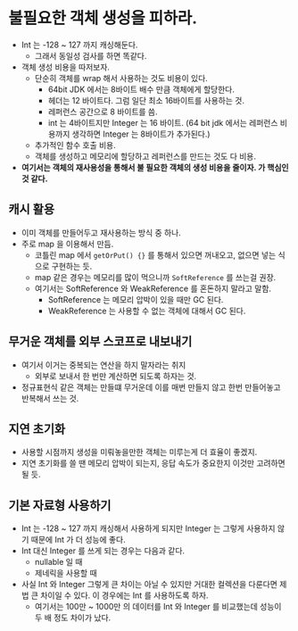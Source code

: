 # 불필요한 객체 생성을 피하라. 

- Int 는 -128 ~ 127 까지 캐싱해둔다. 
  - 그래서 동일성 검사를 하면 똑같다. 
- 객체 생성 비용을 따저보자. 
  - 단순히 객체를 wrap 해서 사용하는 것도 비용이 있다. 
    - 64bit JDK 에서는 8바이트 배수 만큼 객체에게 할당한다.
    - 헤더는 12 바이트다. 그럼 일단 최소 16바이트를 사용하는 것. 
    - 레퍼런스 공간으로 8 바이트를 씀. 
    - int 는 4바이트지만 Integer 는 16 바이트. (64 bit jdk 에서는 레퍼런스 비용까지 생각하면 Integer 는 8바이트가 추가된다.)
  - 추가적인 함수 호출 비용.
  - 객체를 생성하고 메모리에 할당하고 레퍼런스를 만드는 것도 다 비용.
- **여기서는 객체의 재사용성을 통해서 불 필요한 객체의 생성 비용을 줄이자. 가 핵심인 것 같다.**

## 캐시 활용 

- 이미 객체를 만들어두고 재사용하는 방식 중 하나. 
- 주로 map 을 이용해서 만듬. 
  - 코틀린 map 에서 `getOrPut() {}` 를 통해서 있으면 꺼내오고, 없으면 넣는 식으로 구현하는 듯. 
  - map 같은 경우는 메모리를 많이 먹으니까 `SoftReference` 를 쓰는걸 권장.
  - 여기서는 SoftReference 와 WeakReference 를 혼돈하지 말라고 말함.
    - SoftReference 는 메모리 압박이 있을 때만 GC 된다. 
    - WeakReference 는 사용할 수 없는 객체에 대해서 GC 된다. 

## 무거운 객체를 외부 스코프로 내보내기

- 여기서 이거는 중복되는 연산을 하지 말자라는 취지
  - 외부로 보내서 한 번만 계산하면 되도록 하자는 것. 
- 정규표현식 같은 객체는 만들떄 무거운데 이를 매번 만들지 않고 한번 만들어놓고 반복해서 쓰는 것. 

## 지연 초기화 

- 사용할 시점까지 생성을 미뤄놓을만한 객체는 미루는게 더 효율이 좋겠지. 
- 지연 초기화를 쓸 땐 메모리 압박이 되는지, 응답 속도가 중요한지 이것만 고려하면 될 듯.

## 기본 자료형 사용하기 

- Int 는 -128 ~ 127 까지 캐싱해서 사용하게 되지만 Integer 는 그렇게 사용하지 않기 때문에 Int 가 더 성능에 좋다.
- Int 대신 Integer 를 쓰게 되는 경우는 다음과 같다. 
  - nullable 일 때 
  - 제네릭을 사용할 때 
- 사실 Int 와 Integer 그렇게 큰 차이는 아닐 수 있지만 거대한 컬렉션을 다룬다면 제법 큰 차이일 수 있다. 이 경우에는 Int 를 사용하도록 하자.
  - 여기서는 100만 ~ 1000만 의 데이터를 Int 와 Integer 를 비교했는데 성능이 두 배 정도 차이가 났다.
